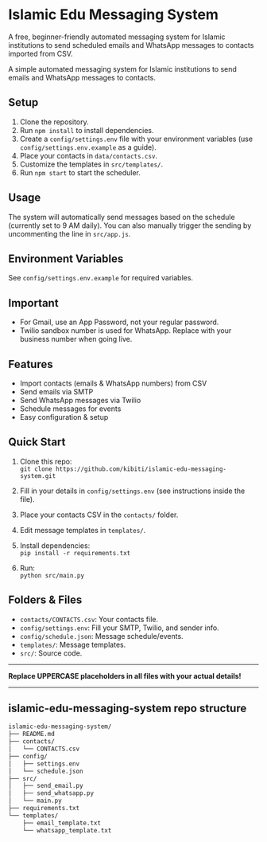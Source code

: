 # Islamic Edu Messaging System

A free, beginner-friendly automated messaging system for Islamic institutions to send scheduled emails and WhatsApp messages to contacts imported from CSV.

A simple automated messaging system for Islamic institutions to send emails and WhatsApp messages to contacts.

## Setup

1. Clone the repository.
2. Run `npm install` to install dependencies.
3. Create a `config/settings.env` file with your environment variables (use `config/settings.env.example` as a guide).
4. Place your contacts in `data/contacts.csv`.
5. Customize the templates in `src/templates/`.
6. Run `npm start` to start the scheduler.

## Usage

The system will automatically send messages based on the schedule (currently set to 9 AM daily). You can also manually trigger the sending by uncommenting the line in `src/app.js`.

## Environment Variables

See `config/settings.env.example` for required variables.

## Important

- For Gmail, use an App Password, not your regular password.
- Twilio sandbox number is used for WhatsApp. Replace with your business number when going live.


## Features
- Import contacts (emails & WhatsApp numbers) from CSV
- Send emails via SMTP
- Send WhatsApp messages via Twilio
- Schedule messages for events
- Easy configuration & setup

## Quick Start

1. Clone this repo:  
   `git clone https://github.com/kibiti/islamic-edu-messaging-system.git`

2. Fill in your details in `config/settings.env` (see instructions inside the file).

3. Place your contacts CSV in the `contacts/` folder.

4. Edit message templates in `templates/`.

5. Install dependencies:  
   `pip install -r requirements.txt`

6. Run:  
   `python src/main.py`

## Folders & Files

- `contacts/CONTACTS.csv`: Your contacts file.
- `config/settings.env`: Fill your SMTP, Twilio, and sender info.
- `config/schedule.json`: Message schedule/events.
- `templates/`: Message templates.
- `src/`: Source code.

---

**Replace UPPERCASE placeholders in all files with your actual details!**

---

## islamic-edu-messaging-system repo structure 
```bash
islamic-edu-messaging-system/
├── README.md
├── contacts/
│   └── CONTACTS.csv
├── config/
│   ├── settings.env
│   └── schedule.json
├── src/
│   ├── send_email.py
│   ├── send_whatsapp.py
│   └── main.py
├── requirements.txt
└── templates/
    ├── email_template.txt
    └── whatsapp_template.txt
```
